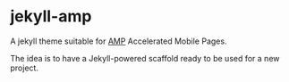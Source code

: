 # jekyll-amp

A jekyll theme suitable for [AMP](https://www.ampproject.org/) Accelerated Mobile Pages.

The idea is to have a Jekyll-powered scaffold ready to be used for a new project.

